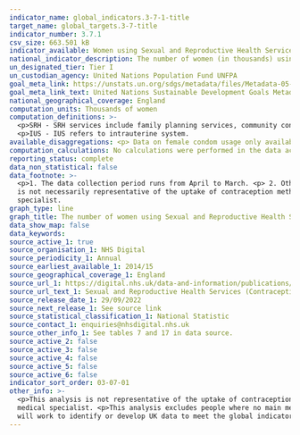 ```yaml
---
indicator_name: global_indicators.3-7-1-title
target_name: global_targets.3-7-title
indicator_number: 3.7.1
csv_size: 663.501 kB
indicator_available: Women using Sexual and Reproductive Health Services, by main method of contraception, age and local authority
national_indicator_description: The number of women (in thousands) using Sexual and Reproductive Health Services, by main method of contraception, age and local authority
un_designated_tier: Tier I
un_custodian_agency: United Nations Population Fund UNFPA
goal_meta_link: https://unstats.un.org/sdgs/metadata/files/Metadata-05-06-01.pdf
goal_meta_link_text: United Nations Sustainable Development Goals Metadata (PDF 357 KB)
national_geographical_coverage: England
computation_units: Thousands of women
computation_definitions: >-
  <p>SRH - SRH services include family planning services, community contraception clinics, integrated GUM and SRH services and young people’s services e.g. Brook advisory centres. <p>LARC - LARC refers to long acting reversible contraceptives.<p>IUD - IUD refers to intrauterine device.
  <p>IUS - IUS refers to intrauterine system.
available_disaggregations: <p> Data on female condom usage only available 2014/15 through 2017/18. <p> Region and local authority data only available 2019/20 through 2021/22.
computation_calculations: No calculations were performed in the data acquisition of this indicator.
reporting_status: complete
data_non_statistical: false
data_footnote: >-
  <p>1. The data collection period runs from April to March. <p> 2. Other methods include the cap, diaphragm, spermicides (but only when used on their own) and vaginal ring. <p> 3. A person contacting a service multiple times during the year will only be counted once. <p>4. This analysis
  is not necessarily representative of the uptake of contraception methods across the whole population. Contraceptives can be obtained from other sources such as GPs or direct from pharmacies, whilst non-prescription items like condoms can be obtained easily without a visit to a medical
  specialist.
graph_type: line
graph_title: The number of women using Sexual and Reproductive Health Services for means of contraception
data_show_map: false
data_keywords:
source_active_1: true
source_organisation_1: NHS Digital
source_periodicity_1: Annual
source_earliest_available_1: 2014/15
source_geographical_coverage_1: England
source_url_1: https://digital.nhs.uk/data-and-information/publications/statistical/sexual-and-reproductive-health-services
source_url_text_1: Sexual and Reproductive Health Services (Contraception)
source_release_date_1: 29/09/2022
source_next_release_1: See source link
source_statistical_classification_1: National Statistic
source_contact_1: enquiries@nhsdigital.nhs.uk
source_other_info_1: See tables 7 and 17 in data source.
source_active_2: false
source_active_3: false
source_active_4: false
source_active_5: false
source_active_6: false
indicator_sort_order: 03-07-01
other_info: >-
  <p>This analysis is not representative of the uptake of contraception methods across the whole population. Contraceptives can be obtained from other sources such as GPs or direct from pharmacies, whilst non-prescription items like condoms can be obtained easily without a visit to a
  medical specialist. <p>This analysis excludes people where no main method of contraception was recorded during the year. <p>The all ages total includes records where the age was not recorded. This indicator is being used as an approximation of the UN SDG Indicator. Where possible, we
  will work to identify or develop UK data to meet the global indicator specification. This indicator has not been identified in collaboration with topic experts.
---
```

